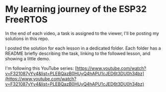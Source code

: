 # My learning journey of the ESP32 FreeRTOS 

In the end of each video, a task is assigned to the viewer, I'll be posting my solutions in this repo.

I posted the solution for each lesson in a dedicated folder. Each folder has a README briefly describing the task, linking to the followed lesson, and showing a little demo. 

I'm following this YouTube series: [https://www.youtube.com/watch?v=F321087yYy4&list=PLEBQazB0HUyQ4hAPU1cJED6t3DU0h34bz](https://www.youtube.com/watch?v=F321087yYy4&list=PLEBQazB0HUyQ4hAPU1cJED6t3DU0h34bz)
